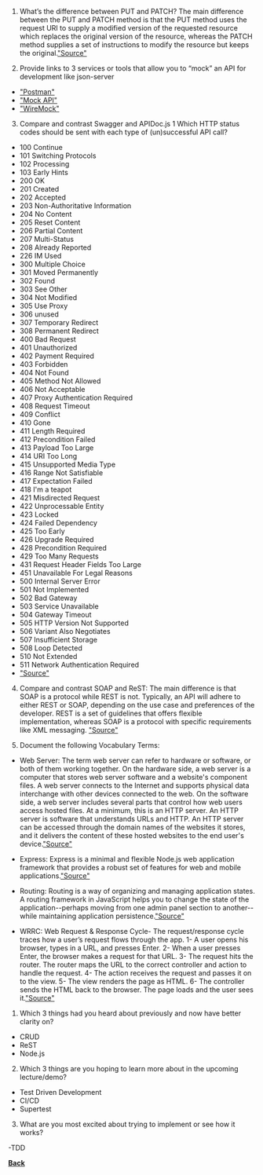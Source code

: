 1. What’s the difference between PUT and PATCH? The main difference between the PUT and PATCH method is that the PUT method uses the request URI to supply a modified version of the requested resource which replaces the original version of the resource, whereas the PATCH method supplies a set of instructions to modify the resource but keeps the original.<a href = "https://en.wikipedia.org/wiki/Patch_verb">"Source"</a>

2. Provide links to 3 services or tools that allow you to “mock” an API for development like json-server

  - <a href = "https://www.postman.com/features/mock-api/">"Postman"</a>
  - <a href = "https://mocki.io/">"Mock API"</a>
  - <a href = "http://wiremock.org/">"WireMock"</a>

3. Compare and contrast Swagger and APIDoc.js 1 Which HTTP status codes should be sent with each type of (un)successful API call?

- 100 Continue
- 101 Switching Protocols
- 102 Processing
- 103 Early Hints
- 200 OK
- 201 Created
- 202 Accepted
- 203 Non-Authoritative Information
- 204 No Content
- 205 Reset Content
- 206 Partial Content
- 207 Multi-Status
- 208 Already Reported
- 226 IM Used
- 300 Multiple Choice
- 301 Moved Permanently
- 302 Found
- 303 See Other
- 304 Not Modified
- 305 Use Proxy
- 306 unused
- 307 Temporary Redirect
- 308 Permanent Redirect
- 400 Bad Request
- 401 Unauthorized
- 402 Payment Required
- 403 Forbidden
- 404 Not Found
- 405 Method Not Allowed
- 406 Not Acceptable
- 407 Proxy Authentication Required
- 408 Request Timeout
- 409 Conflict
- 410 Gone
- 411 Length Required
- 412 Precondition Failed
- 413 Payload Too Large
- 414 URI Too Long
- 415 Unsupported Media Type
- 416 Range Not Satisfiable
- 417 Expectation Failed
- 418 I'm a teapot
- 421 Misdirected Request
- 422 Unprocessable Entity
- 423 Locked
- 424 Failed Dependency
- 425 Too Early
- 426 Upgrade Required
- 428 Precondition Required
- 429 Too Many Requests
- 431 Request Header Fields Too Large
- 451 Unavailable For Legal Reasons
- 500 Internal Server Error
- 501 Not Implemented
- 502 Bad Gateway
- 503 Service Unavailable
- 504 Gateway Timeout
- 505 HTTP Version Not Supported
- 506 Variant Also Negotiates
- 507 Insufficient Storage
- 508 Loop Detected
- 510 Not Extended
- 511 Network Authentication Required
- <a href = "https://developer.mozilla.org/en-US/docs/Web/HTTP/Status">"Source"</a>

4. Compare and contrast SOAP and ReST: The main difference is that SOAP is a protocol while REST is not. Typically, an API will adhere to either REST or SOAP, depending on the use case and preferences of the developer. REST is a set of guidelines that offers flexible implementation, whereas SOAP is a protocol with specific requirements like XML messaging.
<a href = "https://www.redhat.com/en/topics/integration/whats-the-difference-between-soap-rest">"Source"</a>

5. Document the following Vocabulary Terms:

- Web Server: The term web server can refer to hardware or software, or both of them working together. On the hardware side, a web server is a computer that stores web server software and a website's component files. A web server connects to the Internet and supports physical data interchange with other devices connected to the web.
On the software side, a web server includes several parts that control how web users access hosted files. At a minimum, this is an HTTP server. An HTTP server is software that understands URLs and HTTP. An HTTP server can be accessed through the domain names of the websites it stores, and it delivers the content of these hosted websites to the end user's device.<a href = "https://developer.mozilla.org/en-US/docs/Learn/Common_questions/What_is_a_web_server">"Source"</a>

- Express: Express is a minimal and flexible Node.js web application framework that provides a robust set of features for web and mobile applications.<a href = "https://expressjs.com/">"Source"</a>

- Routing: Routing is a way of organizing and managing application states. A routing framework in JavaScript helps you to change the state of the application--perhaps moving from one admin panel section to another--while maintaining application persistence.<a href = "https://stackoverflow.com/questions/10075507/what-does-javascript-routing-buy-you">"Source"</a>

- WRRC: Web Request & Response Cycle- The request/response cycle traces how a user’s request flows through the app. 1- A user opens his browser, types in a URL, and presses Enter.
2- When a user presses Enter, the browser makes a request for that URL. 3- The request hits the router. The router maps the URL to the correct controller and action to handle the request. 4- The action receives the request and passes it on to the view. 5- The view renders the page as HTML. 6- The controller sends the HTML back to the browser. The page loads and the user sees it.<a href = "https://www.codecademy.com/article/request-response-cycle-static">"Source"</a>

1. Which 3 things had you heard about previously and now have better clarity on?

- CRUD
- ReST
- Node.js

2. Which 3 things are you hoping to learn more about in the upcoming lecture/demo?

- Test Driven Development
- CI/CD
- Supertest

3. What are you most excited about trying to implement or see how it works?

-TDD

<b><a href = "https://github.com/scottie-l/reading-notes/tree/main/reading-notes-401">Back</a>
